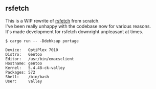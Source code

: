 ## rsfetch

This is a WIP rewrite of [rsfetch](https://github.com/rsfetch/rsfetch) from scratch.<br>
I've been really unhappy with the codebase now for various reasons.<br>
It's made development for rsfetch downright unpleasant at times.

`$ cargo run -- -Ddehksup portage`

```
Device:   OptiPlex 7010
Distro:   Gentoo
Editor:   /usr/bin/emacsclient
Hostname: gentoo
Kernel:   5.4.48-ck-valley
Packages: 572
Shell:    /bin/bash
User:     valley
```
